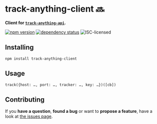 # track-anything-client 🔜

**Client for [`track-anything-api`](https://github.com/derhuerst/track-anything-api).**

[![npm version](https://img.shields.io/npm/v/track-anything-client.svg)](https://www.npmjs.com/package/track-anything-client)
[![dependency status](https://img.shields.io/david/derhuerst/track-anything-client.svg)](https://david-dm.org/derhuerst/track-anything-client)
![ISC-licensed](https://img.shields.io/github/license/derhuerst/track-anything-client.svg)


## Installing

```
npm install track-anything-client
```


## Usage

`track({host: …, port: …, tracker: …, key: …})([cb])`


## Contributing

If you **have a question**, **found a bug** or want to **propose a feature**, have a look at [the issues page](https://github.com/derhuerst/track-anything-client/issues).

